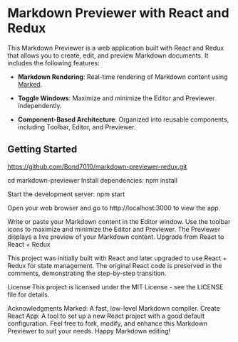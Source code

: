 # Markdown Previewer with React and Redux

This Markdown Previewer is a web application built with React and Redux that allows you to create, edit, and preview Markdown documents. It includes the following features:

- **Markdown Rendering**: Real-time rendering of Markdown content using [Marked](https://github.com/markedjs/marked).

- **Toggle Windows**: Maximize and minimize the Editor and Previewer independently.

- **Component-Based Architecture**: Organized into reusable components, including Toolbar, Editor, and Previewer.

## Getting Started

   https://github.com/Bond7010/markdown-previewer-redux.git


cd markdown-previewer
Install dependencies:
npm install

Start the development server:
npm start

Open your web browser and go to http://localhost:3000 to view the app.


Write or paste your Markdown content in the Editor window.
Use the toolbar icons to maximize and minimize the Editor and Previewer.
The Previewer displays a live preview of your Markdown content.
Upgrade from React to React + Redux

This project was initially built with React and later upgraded to use React + Redux for state management. The original React code is preserved in the comments, demonstrating the step-by-step transition.

License
This project is licensed under the MIT License - see the LICENSE file for details.

Acknowledgments
Marked: A fast, low-level Markdown compiler.
Create React App: A tool to set up a new React project with a good default configuration.
Feel free to fork, modify, and enhance this Markdown Previewer to suit your needs. Happy Markdown editing!